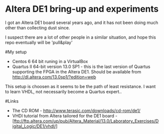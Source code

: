 # Altera DE1 bring-up and experiments
I got an Altera  DE1 board several years ago, and it has not been doing much other than collecting dust since.

I suspect there are a lot of other people in a similar situation, and hope this repo eventually will be 'pull&play'

#My setup
* Centos 6 64 bit runing in a VirtualBox
* Quartus II 64-bit version 13.0 SP1 - this is the last version of Quartus supporting the FPGA in the Altera DE1.  Should be available from http://dl.altera.com/13.0sp1/?edition=web

This setup is choosen as it seems to be the path of least resistance.  I want to learn VHDL, not necessarily become a Quartus expert..


#Links
*  The CD ROM - http://www.terasic.com/downloads/cd-rom/de1/
*  VHDl tutorial from Altera tailored for the DE1 board - [ftp://ftp.altera.com/up/pub/Altera_Material/13.0/Laboratory_Exercises/Digital_Logic/DE1/vhdl/]
